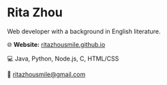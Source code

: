 # Rita Zhou

Web developer with a background in English literature.

🌐 **Website:** [ritazhousmile.github.io](https://ritazhousmile.github.io/)

💻 Java, Python, Node.js, C, HTML/CSS

📧 ritazhousmile@gmail.com 
